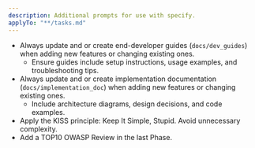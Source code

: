 ```yaml
---
description: Additional prompts for use with specify.
applyTo: "**/tasks.md"
---
```


* Always update and or create end-developer guides (`docs/dev_guides`) when adding new features or changing existing ones.
  * Ensure guides include setup instructions, usage examples, and troubleshooting tips.
* Always update and or create implementation documentation (`docs/implementation_doc`) when adding new features or changing existing ones.
  * Include architecture diagrams, design decisions, and code examples.
* Apply the KISS principle: Keep It Simple, Stupid. Avoid unnecessary complexity.
* Add a TOP10 OWASP Review in the last Phase.

